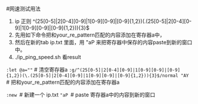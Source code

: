 #网速测试用法
1. ip 正则 ^(25[0-5]|2[0-4][0-9]|1[0-9][0-9]|[0-9]{1,2})(\.(25[0-5]|2[0-4][0-9]|1[0-9][0-9]|[0-9]{1,2})){3}$
2. 先用如下命令把和your_re_pattern匹配的内容添加在寄存器a中，
3. 然后在新的tab ip.txt 里面，用 "aP 来把寄存器中保存的内容paste到新的窗口中。
4. ./ip_ping_speed.sh 看result

`:let @a=""` # 清空寄存器a
`:g/^(25[0-5]|2[0-4][0-9]|1[0-9][0-9]|[0-9]{1,2})(\.(25[0-5]|2[0-4][0-9]|1[0-9][0-9]|[0-9]{1,2})){3}$/normal "AY ` # 把和your_re_pattern匹配的内容添加在寄存器a

`:new `# 新建一个 ip.txt
`"aP `# paste 寄存器a中的内容到新的窗口
